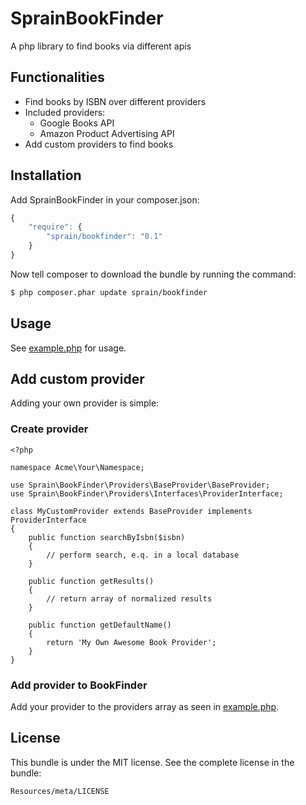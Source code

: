 # SprainBookFinder

A php library to find books via different apis

## Functionalities
* Find books by ISBN over different providers
* Included providers:
    * Google Books API
    * Amazon Product Advertising API
* Add custom providers to find books

## Installation

Add SprainBookFinder in your composer.json:

```js
{
    "require": {
        "sprain/bookfinder": "0.1"
    }
}
```

Now tell composer to download the bundle by running the command:

``` bash
$ php composer.phar update sprain/bookfinder
```

## Usage
See [example.php](example.php) for usage.

## Add custom provider
Adding your own provider is simple:

### Create provider

```
<?php

namespace Acme\Your\Namespace;

use Sprain\BookFinder\Providers\BaseProvider\BaseProvider;
use Sprain\BookFinder\Providers\Interfaces\ProviderInterface;

class MyCustomProvider extends BaseProvider implements ProviderInterface
{
    public function searchByIsbn($isbn)
    {
        // perform search, e.q. in a local database
    }

    public function getResults()
    {
        // return array of normalized results
    }

    public function getDefaultName()
    {
        return 'My Own Awesome Book Provider';
    }
}
```

### Add provider to BookFinder
Add your provider to the providers array as seen in [example.php](example.php).


## License


This bundle is under the MIT license. See the complete license in the bundle:

    Resources/meta/LICENSE
